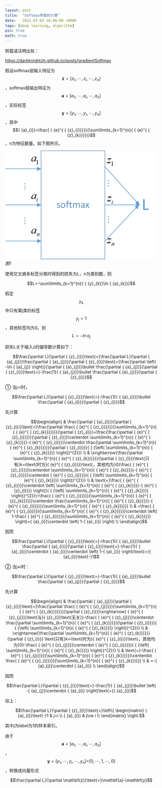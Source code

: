 ```yaml
---
layout: post
title:  "Softmax导数的计算"
date:   2021-07-03 16:00:00 +0800
tags: [deep learning, algorithm]
pin: true
math: true
---
```


<style> h1 { border-bottom: none } </style>

转载请注明出处：

<https://darkknightzh.github.io/posts/gradientSoftmax>


假设softmax层输入特征为
$$\mathbf{z}=[{ {z}_{1}},\cdots ,{ {z}_{i}},\cdots ,{ {z}_{n}}]$$
，softmax层输出特征为
$$\mathbf{a}=[{ {a}_{1}},\cdots ,{ {a}_{i}},\cdots ,{ {a}_{n}}]$$
，实际标签
$$\mathbf{y}=[{ {y}_{1}},\cdots ,{ {y}_{i}},\cdots ,{ {y}_{n}}]$$
，其中
$${ {a}_{i}}=\frac{ { {e}^{ { {z}_{i}}}}}{\sum\limits_{k=1}^{n}{ { {e}^{ { {z}_{k}}}}}}$$
，n为特征数量。如下图所示。

![1](/assets/post/2021-07-03-gradientSoftmax/1softmax.png)
_图1_
 
使用交叉熵多标签分类时得到的损失为L，n为类别数，则

$$L=-\sum\limits_{k=1}^{n}{ { {y}_{k}}\ln { {a}_{k}}}$$

假定
$${ {y}_{k}}$$
中只有第j类的标签
$${ {y}_{j}}=1$$
，其他标签均为0。则
$$L=-\ln { {a}_{j}}$$

损失L关于输入z的偏导数计算如下：

$$\frac{\partial L}{\partial { {z}_{i}}}\text{=}\frac{\partial L}{\partial { {a}_{j}}}\frac{\partial { {a}_{j}}}{\partial { {z}_{i}}}\text{=}\frac{\partial \left( -\ln { {a}_{j}} \right)}{\partial { {a}_{j}}}\bullet \frac{\partial { {a}_{j}}}{\partial { {z}_{i}}}\text{=}-\frac{1}{ { {a}_{j}}}\bullet \frac{\partial { {a}_{j}}}{\partial { {z}_{i}}}$$

① 当j=i时，

$$\frac{\partial L}{\partial { {z}_{i}}}\text{=}-\frac{1}{ { {a}_{i}}}\bullet \frac{\partial { {a}_{i}}}{\partial { {z}_{i}}}$$

先计算

$$\begin{align}
  & \frac{\partial { {a}_{i}}}{\partial { {z}_{i}}}\text{=}\frac{\partial \frac{ { {e}^{ { {z}_{i}}}}}{\sum\limits_{k=1}^{n}{ { {e}^{ { {z}_{k}}}}}}}{\partial { {z}_{i}}}=\frac{\frac{\partial { {e}^{ { {z}_{i}}}}}{\partial { {z}_{i}}}\centerdot \sum\limits_{k=1}^{n}{ { {e}^{ { {z}_{k}}}}}-{ {e}^{ { {z}_{i}}}}\centerdot \frac{\partial \sum\limits_{k=1}^{n}{ { {e}^{ { {z}_{k}}}}}}{\partial { {z}_{i}}}}{ { {\left( \sum\limits_{k=1}^{n}{ { {e}^{ { {z}_{k}}}}} \right)}^{2}}} \\ 
 & \xrightarrow{\frac{\partial \sum\limits_{k=1}^{n}{ { {e}^{ { {z}_{k}}}}}}{\partial { {z}_{i}}}\text{只有}k=i\text{时为}{ {e}^{ { {z}_{i}}}}\text{，其他均为}0}\frac{ { {e}^{ { {z}_{i}}}}\centerdot \sum\limits_{k=1}^{n}{ { {e}^{ { {z}_{k}}}}}-{ {e}^{ { {z}_{i}}}}\centerdot { {e}^{ { {z}_{i}}}}}{ { {\left( \sum\limits_{k=1}^{n}{ { {e}^{ { {z}_{k}}}}} \right)}^{2}}} \\ 
 & \text{=}\frac{ { {e}^{ { {z}_{i}}}}\centerdot \left( \sum\limits_{k=1}^{n}{ { {e}^{ { {z}_{k}}}}}-{ {e}^{ { {z}_{i}}}} \right)}{ { {\left( \sum\limits_{k=1}^{n}{ { {e}^{ { {z}_{k}}}}} \right)}^{2}}}=\frac{ { {e}^{ { {z}_{i}}}}}{\sum\limits_{k=1}^{n}{ { {e}^{ { {z}_{k}}}}}}\centerdot \frac{\sum\limits_{k=1}^{n}{ { {e}^{ { {z}_{k}}}}}-{ {e}^{ { {z}_{i}}}}}{\sum\limits_{k=1}^{n}{ { {e}^{ { {z}_{k}}}}}} \\ 
 & =\frac{ { {e}^{ { {z}_{i}}}}}{\sum\limits_{k=1}^{n}{ { {e}^{ { {z}_{k}}}}}}\centerdot \left( 1-\frac{ { {e}^{ { {z}_{i}}}}}{\sum\limits_{k=1}^{n}{ { {e}^{ { {z}_{k}}}}}} \right)={ {a}_{i}}\centerdot \left( 1-{ {a}_{i}} \right) \\ 
\end{align}$$

因而

$$\frac{\partial L}{\partial { {z}_{i}}}\text{=}-\frac{1}{ { {a}_{i}}}\bullet \frac{\partial { {a}_{i}}}{\partial { {z}_{i}}}\text{=}-\frac{1}{ { {a}_{i}}}\centerdot { {a}_{i}}\centerdot \left( 1-{ {a}_{i}} \right)\text{=}{ {a}_{i}}\text{-}1$$

② 当j≠i时：

$$\frac{\partial L}{\partial { {z}_{i}}}\text{=}-\frac{1}{ { {a}_{j}}}\bullet \frac{\partial { {a}_{j}}}{\partial { {z}_{i}}}$$

先计算

$$\begin{align}
  & \frac{\partial { {a}_{j}}}{\partial { {z}_{i}}}\text{=}\frac{\partial \frac{ { {e}^{ { {z}_{j}}}}}{\sum\limits_{k=1}^{n}{ { {e}^{ { {z}_{k}}}}}}}{\partial { {z}_{i}}}\xrightarrow{ { {e}^{ { {z}_{j}}}}\text{与}{ {z}_{i}}\text{无关}}-\frac{ { {e}^{ { {z}_{j}}}}\centerdot \frac{\partial \sum\limits_{k=1}^{n}{ { {e}^{ { {z}_{k}}}}}}{\partial { {z}_{i}}}}{ { {\left( \sum\limits_{k=1}^{n}{ { {e}^{ { {z}_{k}}}}} \right)}^{2}}} \\ 
 & \xrightarrow{\frac{\partial \sum\limits_{k=1}^{n}{ { {e}^{ { {z}_{k}}}}}}{\partial { {z}_{i}}} \text{只有}k=i\text{时为}{ {e}^{ { {z}_{i}}}}\text{，其他均为}0}-\frac{ { {e}^{ { {z}_{j}}}}\centerdot { {e}^{ { {z}_{i}}}}}{ { {\left( \sum\limits_{k=1}^{n}{ { {e}^{ { {z}_{k}}}}} \right)}^{2}}} \\ 
 & \text{=}-\frac{ { {e}^{ { {z}_{j}}}}}{\sum\limits_{k=1}^{n}{ { {e}^{ { {z}_{k}}}}}}\centerdot \frac{ { {e}^{ { {z}_{i}}}}}{\sum\limits_{k=1}^{n}{ { {e}^{ { {z}_{k}}}}}} \\ 
 & =-{ {a}_{j}}\centerdot { {a}_{i}} \\ 
\end{align}$$

因而

$$\frac{\partial L}{\partial { {z}_{i}}}\text{=}-\frac{1}{ { {a}_{j}}}\bullet \left( -{ {a}_{j}}\centerdot { {a}_{i}} \right)\text{=}{ {a}_{i}}$$

综上：

$$\frac{\partial L}{\partial { {z}_{i}}}\text{=}\left\{ \begin{matrix}
   { {a}_{i}}\text{-}1 & j=i  \\
   { {a}_{i}} & j\ne i  \\
\end{matrix} \right.$$

其中j为label为1的样本索引。

由于
$$\mathbf{a}=[{ {a}_{1}},\cdots ,{ {a}_{i}},\cdots ,{ {a}_{n}}]$$
，
$$\mathbf{y}=[{ {y}_{1}},\cdots ,{ {y}_{i}},\cdots ,{ {y}_{n}}]\text{=}[0,\cdots ,1,\cdots ,0]$$
，转换成向量形式

$$\frac{\partial L}{\partial \mathbf{z}}\text{=}\mathbf{a}-\mathbf{y}$$
